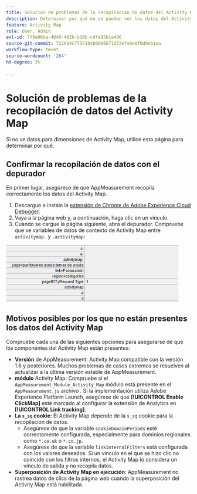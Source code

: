 ```yaml
---
title: Solución de problemas de la recopilación de datos del Activity Map
description: Determinar por qué no se pueden ver los datos del Activity Map en las solicitudes de imagen
feature: Activity Map
role: User, Admin
exl-id: 7f9e06ba-4040-483b-b18b-cdfe85bca486
source-git-commit: 7226b4c77371b486006671d72efa9e0f0d9eb1ea
workflow-type: tm+mt
source-wordcount: '264'
ht-degree: 3%

---
```


# Solución de problemas de la recopilación de datos del Activity Map

Si no ve datos para dimensiones de Activity Map, utilice esta página para determinar por qué.

## Confirmar la recopilación de datos con el depurador

En primer lugar, asegúrese de que AppMeasurement recopila correctamente los datos del Activity Map.

1. Descargue e instale la [extensión de Chrome de Adobe Experience Cloud Debugger](https://experienceleague.adobe.com/docs/debugger/using/experience-cloud-debugger.html?lang=es).
2. Vaya a la página web y, a continuación, haga clic en un vínculo.
3. Cuando se cargue la página siguiente, abra el depurador. Compruebe que ve variables de datos de contexto de Activity Map entre `activitymap.` y `.activitymap`:

![Datos de Debugger](assets/debugger.png)

## Motivos posibles por los que no están presentes los datos del Activity Map

Compruebe cada una de las siguientes opciones para asegurarse de que los componentes del Activity Map están presentes:

* **Versión** de AppMeasurement: Activity Map compatible con la versión 1.6 y posteriores. Muchos problemas de casos extremos se resuelven al actualizar a la última versión estable de AppMeasurement.
* **módulo** Activity Map: Compruebe si el  `AppMeasurement_Module_Activity_Map` módulo está presente en el  `AppMeasurement.js` archivo . Si la implementación utiliza Adobe Experience Platform Launch, asegúrese de que **[!UICONTROL Enable ClickMap]** esté marcado al configurar la extensión de Analytics en **[!UICONTROL Link tracking]**.
* **La  `s_sq` cookie**: El Activity Map depende de la  `s_sq` cookie para la recopilación de datos.
   * Asegúrese de que la variable `cookieDomainPeriods` esté correctamente configurada, especialmente para dominios regionales como `*.co.uk` o `*.co.jp`.
   * Asegúrese de que la variable `linkInternalFilters` está configurada con los valores deseados. Si un vínculo en el que se hizo clic no coincide con los filtros internos, el Activity Map lo considera un vínculo de salida y no recopila datos.
* **Superposición de Activity Map en ejecución**: AppMeasurement no rastrea datos de clics de la página web cuando la superposición del Activity Map está habilitada.
